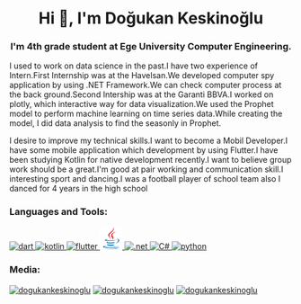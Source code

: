 <h1 align="center">Hi 👋, I'm Doğukan Keskinoğlu</h1>
<h3 align="center">I'm 4th grade student at Ege University Computer Engineering.</h3>


<p>I used to work on data science in the past.I have two experience of Intern.First Internship was at the Havelsan.We developed computer spy application by using .NET Framework.We can check computer process at the back ground.Second Intership was at the Garanti BBVA.I worked on plotly, which interactive way for data visualization.We used the Prophet model to perform machine learning on time series data.While creating the model, I did data analysis to find the seasonly in Prophet.</p>
<p>I desire to improve my technical skills.I want to become a Mobil Developer.I have some mobile application which development by using Flutter.I have been studying Kotlin for native development recently.I want to believe group work should be a great.I'm good at pair working and communication skill.I interesting sport and dancing.I was a football player of school team also I danced for 4 years in the high school<p>




<h3 align="left">Languages and Tools:</h3>
<p align="left"> 
<a href="https://dart.dev" target="_blank"> <img src="https://www.vectorlogo.zone/logos/dartlang/dartlang-icon.svg" alt="dart" width="40" height="40"/> </a> 
<a href="https://kotlinlang.org/" target="_blank"> <img src="https://www.vectorlogo.zone/logos/kotlinlang/kotlinlang-icon.svg" alt="kotlin" width="40" height="40"/> </a>
<a href="https://flutter.dev" target="_blank"> <img src="https://www.vectorlogo.zone/logos/flutterio/flutterio-icon.svg" alt="flutter" width="40" height="40"/> </a> 
<a href="https://www.java.com" target="_blank"> <img src="https://raw.githubusercontent.com/devicons/devicon/master/icons/java/java-original.svg" alt="java" width="40" height="40"/> </a>
<a href="https://dotnet.microsoft.com/download/dotnet-framework/net48" target="_blank"> <img src="https://www.vectorlogo.zone/logos/dotnet/dotnet-vertical.svg" alt=".net" width="40" height="40"/> </a> 
<a href="https://docs.microsoft.com/tr-tr/dotnet/csharp/" target="_blank"> <img src="https://brandeps.com/logo-download/C/C-Sharp-logo-vector-01.svg" alt="C#" width="40" height="40"/> </a> 
<a href="https://www.python.org" target="_blank"> <img src="https://www.vectorlogo.zone/logos/python/python-horizontal.svg" alt="python" width="40" height="40"/> </a> 



<h3 align="left">Media:</h3>
<p align="left">
<a href="https://www.linkedin.com/in/dogukankeskinoglu/" target="blank"><img align="center" src="https://www.vectorlogo.zone/logos/linkedin/linkedin-icon.svg" alt="dogukankeskinoglu" height="30" width="40" /></a>
<a href="https://www.hackerrank.com/dgukankeskinoglu" target="blank"><img align="center" src="https://cdn.worldvectorlogo.com/logos/hackerrank.svg" alt="dogukankeskinoglu" height="30" width="40" /></a>
<a href="https://www.kaggle.com/dogukankeskinoglu" target="blank"><img align="center" src="https://www.vectorlogo.zone/logos/kaggle/kaggle-ar21.svg" alt="dogukankeskinoglu" height="30" width="40" /></a>
</p>
